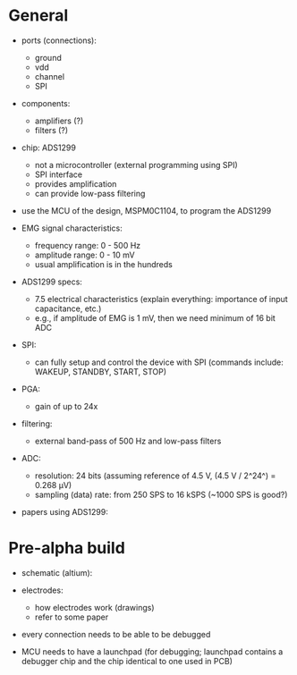 # General

- ports (connections):
	- ground
	- vdd
	- channel
	- SPI

- components:
	- amplifiers (?)
	- filters (?)

- chip: ADS1299
	- not a microcontroller (external programming using SPI)
	- SPI interface
	- provides amplification
	- can provide low-pass filtering
- use the MCU of the design, MSPM0C1104, to program the ADS1299

- EMG signal characteristics:
	- frequency range: 0 - 500 Hz
	- amplitude range: 0 - 10 mV
	- usual amplification is in the hundreds

- ADS1299 specs:
	- 7.5 electrical characteristics (explain everything: importance of input capacitance, etc.)
	- e.g., if amplitude of EMG is 1 mV, then we need minimum of 16 bit ADC
- SPI: 
	- can fully setup and control the device with SPI (commands include: WAKEUP, STANDBY, START, STOP)
- PGA:
	- gain of up to 24x
- filtering: 
	- external band-pass of 500 Hz and low-pass filters
- ADC: 
	- resolution: 24 bits (assuming reference of 4.5 V, (4.5 V / 2^24^) = 0.268 μV)
	- sampling (data) rate: from 250 SPS to 16 kSPS (~1000 SPS is good?)

- papers using ADS1299:

# Pre-alpha build

- schematic (altium):

- electrodes:
	- how electrodes work (drawings)
	- refer to some paper

- every connection needs to be able to be debugged
- MCU needs to have a launchpad (for debugging; launchpad contains a debugger chip and the chip identical to one used in PCB)

